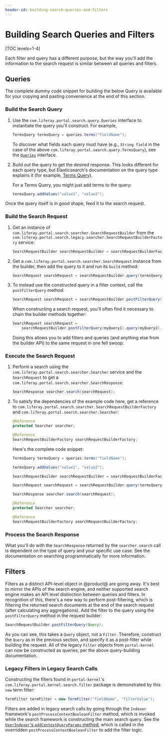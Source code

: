 ```yaml
---
header-id: building-search-queries-and-filters
---
```


# Building Search Queries and Filters

[TOC levels=1-4]

Each filter and query has a different purpose, but the way you'll add the
information to the search request is similar between all queries and filters.

## Queries

The complete dummy code snippet for building the below Query is available for
your copying and pasting convenience at the end of this section.

### Build the Search Query

1.  Use the `com.liferay.portal.search.query.Queries` interface to instantiate
    the query you'll construct. For example,

    ```java
    TermsQuery termsQuery = queries.terms("fieldName");
    ```

    To discover what fields each query must have (e.g., `String field` in the
    case of the above `com.liferay.portal.search.query.TermsQuery`), see the
    [`Queries`](https://github.com/liferay/liferay-portal/blob/7.2.x/modules/apps/portal-search/portal-search-api/src/main/java/com/liferay/portal/search/query/Queries.java) 
    interface.

2.  Build out the query to get the desired response. This looks different
    for each query type, but Elasticsearch's documentation on the query type
    explains it (for example, 
    [Terms Query](https://www.elastic.co/guide/en/elasticsearch/reference/6.8/query-dsl-terms-query.html)).

    For a Terms Query, you might just add terms to the query:

    ```java
    termsQuery.addValues("value1", "value2");
    ```

Once the query itself is in good shape, feed it to the search request.

### Build the Search Request

1.  Get an instance of `com.liferay.portal.search.searcher.SearchRequestBuilder`
    from the `com.liferay.portal.search.legacy.searcher.SearchRequestBuilderFactory` service:

    ```java
    SearchRequestBuilder searchRequestBuilder = searchRequestBuilderFactory.getSearchRequestBuilder();
    ```

2.  Get a `com.liferay.portal.search.searcher.SearchRequest` instance from the
    builder, then add the query to it and run its `build` method:

    ```java
    SearchRequest searchRequest = searchRequestBuilder.query(termsQuery).build();
    ```

3.  To instead use the constructed query in a filter context, call the
    `postFilterQuery` method:

    ```java
    SearchRequest searchRequest = searchRequestBuilder.postFilterQuery(termsQuery).build();
    ```

    When constructing a search request, you'll often find it necessary to chain
    the builder methods together:

    ```java
    SearchRequest searchRequest = 
        searchRequestBuilder.postFilterQuery(myQuery1).query(myQuery2).build();
    ```

    Doing this allows you to add filters and queries (and anything else from
    the builder API) to the same request in one fell swoop.

### Execute the Search Request

1.  Perform a search using the `com.liferay.portal.search.searcher.Searcher`
    service and the `SearchRequest` to get a
    `com.liferay.portal.search.searcher.SearchResponse`:

    ```java
    SearchResponse searcher.search(searchRequest);
    ```

2.  To satisfy the dependencies of the example code here, get a reference to
    `com.liferay.portal.search.searcher.SearchRequestBuilderFactory` and
    `com.liferay.portal.search.searcher.Searcher`:

    ```java
    @Reference
    protected Searcher searcher;

    @Reference
    SearchRequestBuilderFactory searchRequestBuilderFactory;
    ```

    Here's the complete code snippet:

    ```java
    TermsQuery termsQuery = queries.terms("fieldName");

    termsQuery.addValues("value1", "value2");

    SearchRequestBuilder searchRequestBuilder = searchRequestBuilderFactory.getSearchRequestBuilder();

    SearchRequest searchRequest = searchRequestBuilder.query(termsQuery).build();

    SearchResponse searcher.search(searchRequest);

    @Reference
    protected Searcher searcher;

    @Reference
    SearchRequestBuilderFactory searchRequestBuilderFactory;
    ```

### Process the Search Response

What you'll do with the `SearchResponse` returned by the `searcher.search` call
is dependent on the type of query and your specific use case. See the
documentation on searching programmatically for more information.

## Filters

Filters as a distinct API-level object in @product@ are going away. It's best to
mirror the APIs of the search engine, and neither supported search engine makes
an API level distinction between queries and filters. In recognition of this,
there's a new way to perform post-filtering, which is filtering the returned
search documents at the end of the search request (after calculating any
aggregations). Add the filter to the query using the `postFilterQuery` method in
the request builder:

```java 
SearchRequestBuilder.postFilterQuery(Query);
```

As you can see, this takes a `Query` object, not a `Filter`. Therefore,
construct the `Query` as in the previous section, and specify it as
a post-filter while building the request. All of the legacy `Filter` objects
from `portal-kernel` can now be constructed as queries, per the above
query-building documentation.

### Legacy Filters in Legacy Search Calls

Constructing the filters found in `portal-kernel`'s
`com.liferay.portal.kernel.search.filter` package is demonstrated by this `new`
term filter:

```java
TermFilter termFilter = new TermFilter("fieldName", "filterValue");
```

Filters are added in legacy search calls by going through the `Indexer`
framework's `postProcessContextBooleanFilter` method, which is invoked while the
search framework is constructing the main search query. See the 
[`UserIndexer`'s `addContextQueryParams` method](https://github.com/liferay/liferay-portal/blob/7.2.x/modules/apps/users-admin/users-admin-impl/src/main/java/com/liferay/users/admin/internal/search/UserIndexer.java), 
which is called in the overridden `postProcessContextBooleanFilter` to add the
filter logic.


